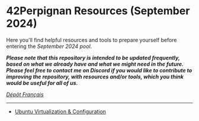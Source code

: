 # 42Perpignan Resources (September 2024)

Here you'll find helpful resources and tools to prepare yourself before entering the *September 2024 pool*.

***Please note that this repository is intended to be updated frequently, based on what we already have and what we might need in the future.
Please feel free to contact me on Discord if you would like to contribute to improving the repository, with resources and/or tools, which you think would be useful for all of us.***


*[Dépôt Français](https://github.com/Mizvchi/42Perpignan_09-2024/tree/FR)*

---

- [Ubuntu Virtualization & Configuration](./ubuntu_virtualization_and_configuration.md)
